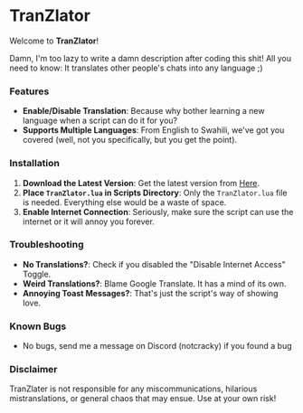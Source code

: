 # TranZlator
Welcome to **TranZlator**!

Damn, I'm too lazy to write a damn description after coding this shit!
All you need to know: It translates other people's chats into any language ;)

### Features
- **Enable/Disable Translation**: Because why bother learning a new language when a script can do it for you?
- **Supports Multiple Languages**: From English to Swahili, we've got you covered (well, not you specifically, but you get the point).

### Installation
1. **Download the Latest Version**: Get the latest version from [Here](https://github.com/Cracky0001/Stand-TranZlator/releases/latest).
2. **Place `TranZlator.lua` in Scripts Directory**: Only the `TranZlator.lua` file is needed. Everything else would be a waste of space.
4. **Enable Internet Connection**: Seriously, make sure the script can use the internet or it will annoy you forever.

### Troubleshooting
- **No Translations?**: Check if you disabled the "Disable Internet Access" Toggle.
- **Weird Translations?**: Blame Google Translate. It has a mind of its own.
- **Annoying Toast Messages?**: That's just the script's way of showing love.

### Known Bugs
- No bugs, send me a message on Discord (notcracky) if you found a bug

### Disclaimer
TranZlater is not responsible for any miscommunications, hilarious mistranslations, or general chaos that may ensue. Use at your own risk!